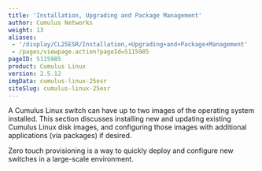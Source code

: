 ```yaml
---
title: 'Installation, Upgrading and Package Management'
author: Cumulus Networks
weight: 13
aliases:
 - '/display/CL25ESR/Installation,+Upgrading+and+Package+Management'
 - /pages/viewpage.action?pageId=5115985
pageID: 5115985
product: Cumulus Linux
version: 2.5.12
imgData: cumulus-linux-25esr
siteSlug: cumulus-linux-25esr
---
```

A Cumulus Linux switch can have up to two images of the operating system
installed. This section discusses installing new and updating existing
Cumulus Linux disk images, and configuring those images with additional
applications (via packages) if desired.

Zero touch provisioning is a way to quickly deploy and configure new
switches in a large-scale environment.
